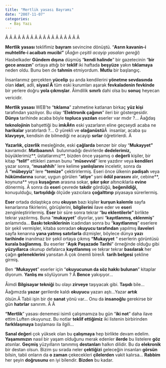 ```yaml
---
title: "Mertlik yasası Bayramı"
date: "2007-11-07"
categories: 
  - Baş Yazı
---
```


Â Â Â Â Â Â Â Â Â Â Â Â Â Â Â Â Â Â 

**Mertlik yasası** teklifimiz **bayram** sevincine dönüştü. “**Asrın kavanin-i muhtelife-i acaibatı mucibi”** (_Ãağın çeşitli acayip yasaları gereği_) Hasbelkader **Gündem dışına** düşmüş “**kendi halinde**” bir gazetecinin “**bir gece ansızın**” ortaya attığı bir **teklif** iki haftada **beşyüze** yakın **tıklamaya** neden oldu. Bunu ben de **tahmin** etmiyordum. **Mutlu** bir başlangıç.

İnsanlarımız gerçekten **yücelip** şu anda kendilerini **yönetme sevdasında** olan **idari**, adli, **siyasî Â** tüm eski kurumları aşarak **fevkaladenin fevkinde** bir yerlere doğru **yola çıkmışlar**. Åimdilik **sınırlı** dahi olsa bu **sonuç** heyecan vericidir.

**Mertlik yasası** WEB’te “**tıklama**” zahmetine katlanan birkaç **yüz kişi** tarafından yazılıyor. Bu olay “**Elektronik çağının**” ileri bir göstergesidir. **Dünya** tarihinde acaba böyle **topluca yazılan** eserler var mıdır ?… Ãağdaş **teknolojinin** bahşettiği bu **imkÃ¢n** eski yazarların eline geçseydi acaba ne **harikalar** yaratırlardı ?… O yürekli ve **olağanüstü**Â  insanlar, acaba şu **klavyeye,** kendisin de bilmediği ne acayip **sırlar** öğretirlerdi. Â 

**Yazarlık, çizerlik** mesleğinde, eski **çağlarda** benzer bir olay “**Mukayyet”** kavramıdır. **Matbaanın**Â  bulunmadığı devirlerde **dedelerimiz,** büyüklerimiz**, üstatlarımız**, bizden önce yaşamış o **değerli** kişiler, bir kitap **“telif”** ettikleri zaman bunu “**müsevvid**” lere yazdırır veya **kendileri** yazar sonra, “**musahhih**” lere kelime **yanlışlarını** inceletir, sonra da Â **“mübeyyiz**” lere **“temize”** çektirirlermiş. Eseri önce ülkenin **padişah** veya **hükümdarına** sunar, uygun görülen “**atiye**” yani **ödül parasını** alır, cebine**, koynuna** veya **kuşağının** arasına sokar, **şıkır şıkır** altıncıklarla **evine** dönermiş. Â sonra da **eseri** çevrede **takdir** gördüğü, **beğenildiği,** konuşulduğu, **tartışıldığı** ölçüde yazıcılara **çoğalttırıp** piyasaya sürerlermiş.

**Eser** ortada dolaştıkça onu **okuyan** bazı kişiler **kurşun kalemle** sayfa kenarlarına fikirlerini, görüşlerini, **bilgilerini** ilave eder ve **eseri** zenginleştirirlermiş. **Eser** bir süre sonra tekrar “**bu eklentilerle”** birlikte tekrar yazılırmış. Buna “**mukayyet**” diyorlar, yani “**kayıtlanmış, eklenmiş**” anlamında... **Baskı tekniklerinin** icadından sonra bu “**kayıtlanmış**” eserlere bir şekil vermişler, kitaba sonradan **okuyucu tarafından** yapılmış **ilaveleri** sayfa kenarına **yana yatmış satırlarla** dizmişler, böylece dünya **yazı tarihinde** inanılmaz bir şekil ortaya çıkmış **“Mukayyet** “ eserlerin görüntüsü **kurala bağlanmış**. Bu eserler “**Aşık Paşazade** **Tarihi**” örneğinde olduğu gibi **yüzyıllarca** okunup defalarca **kayıtlanmış** ve tekrar tekrar **basılarak** her çağın **geleneklerini** yansıtan Â çok önemli birerÂ  **tarih belgesi** şekline girmiş.

Ben “**Mukayyet**” eserler için “**okuyucunun da söz hakkı bulunan**” kitaplar diyorum. **Yanlış mı** söylüyorum ? Â **Bence** yakışıyor…

Åimdi **Bilgisayar tekniği** bu olayı **zirveye** taşıyacak gibi. **Taşıdı** bile… Ãağımızda **yazar** gerilerde kaldı **okuyucu** yazarı aştı…Yazar **artık** ölsün.Â Tabii işin bir de **sanat** yönü var… Onu da **insanoğlu** gerekirse bir gün **hatırlar** sanırım. Â Â 

**“Mertlik**” yasası denemesi isimli çalışmamıza bu gün “**iki not**” daha ilave ettim Luften okuyunuz. Bu notlar **teklif ettiğimiz** iki listenin birbirinden **farklılaşmaya** başlaması ila ilgili…

**Sanal değeri** çok yüksek olan bu **çalışmaya** hep birlikte devam edelim. **Yaşamımızın** nasıl bir yaşam olduğunu merak edenler **ilerde** bu listelere **göz** atsınlar. **Geçmiş** yüzyılların tanınmış **destanları** halkın dilidir. Bu da **elekronik** bir destan olsun. Bizim şu sırada neler **çektiğizi** geleceğin insanları **görsün** bilsin, tabii onların da **o zaman** çekecekleri **çilelerden** vakit kalırsa… **Rabbim** her şeyin **doğrusunu** en iyi bilendir. **Bizden** bu kadar.
